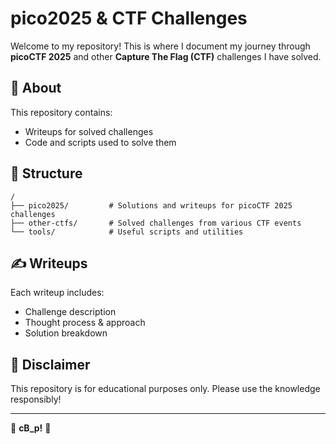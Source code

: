 # pico2025 & CTF Challenges

Welcome to my repository! This is where I document my journey through **picoCTF 2025** and other **Capture The Flag (CTF)** challenges I have solved.

## 📌 About

This repository contains:

- Writeups for solved challenges
- Code and scripts used to solve them

## 📂 Structure

```
/
├── pico2025/         # Solutions and writeups for picoCTF 2025 challenges
├── other-ctfs/       # Solved challenges from various CTF events
└── tools/            # Useful scripts and utilities
```

## ✍️ Writeups

Each writeup includes:

- Challenge description
- Thought process & approach
- Solution breakdown

## 📜 Disclaimer

This repository is for educational purposes only. Please use the knowledge responsibly!

---

🔹 **cB_p!** 🚀

